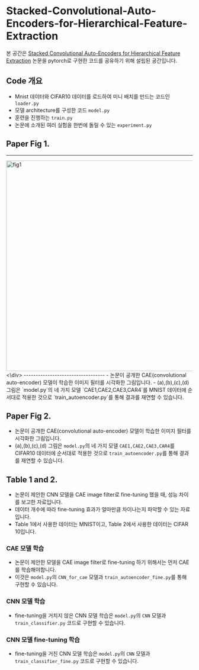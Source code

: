 # Stacked-Convolutional-Auto-Encoders-for-Hierarchical-Feature-Extraction
본 공간은 [Stacked Convolutional Auto-Encoders for Hierarchical Feature Extraction](http://people.idsia.ch/~ciresan/data/icann2011.pdf) 논문을 pytorch로 구현한 코드를 공유하기 위해 설립된 공간입니다.

## Code 개요
- Mnist 데이터와 CIFAR10 데이터를 로드하여 미니 배치를 만드는 코드인 `loader.py`
- 모델 architecture를 구성한 코드 `model.py`
- 훈련을 진행하는 `train.py`
- 논문에 소개된 여러 실험을 한번에 돌릴 수 있는 `experiment.py`

## Paper Fig 1.
----------------------------------
<div>
  <img width="569" alt="fig1" src="https://user-images.githubusercontent.com/53327766/95677312-9d62dc80-0bff-11eb-943e-71ee8d30fa9d.PNG">
  <\div>
----------------------------------
- 논문이 공개한 CAE(convolutional auto-encoder) 모델이 학습한 이미지 필터를 시각화한 그림입니다. 
- (a),(b),(c),(d) 그림은 `model.py`의 네 가지 모델 `CAE1,CAE2,CAE3,CAR4`를 MNIST 데이터에 순서대로 적용한 것으로 `train_autoencoder.py`를 통해 결과를 재연할 수 있습니다.

## Paper Fig 2.
- 논문이 공개한 CAE(convolutional auto-encoder) 모델이 학습한 이미지 필터를 시각화한 그림입니다. 
- (a),(b),(c),(d) 그림은 `model.py`의 네 가지 모델 `CAE1,CAE2,CAE3,CAR4`를 CIFAR10 데이터에 순서대로 적용한 것으로 `train_autoencoder.py`를 통해 결과를 재연할 수 있습니다.

## Table 1 and 2.
- 논문이 제안한 CNN 모델을 CAE image filter로 fine-tuning 했을 때, 성능 차이를 보고한 자료입니다.
- 데이터 개수에 따라 fine-tuning 효과가 얼마만큼 차이나는지 파악할 수 있는 자료입니다.
- Table 1에서 사용한 데이터는 MNIST이고, Table 2에서 사용한 데이터는 CIFAR 10입니다.

### CAE 모델 학습
- 논문이 제안한 모델을 CAE image filter로 fine-tuning 하기 위해서는 먼저 CAE를 학습해야합니다.
- 이것은 `model.py`의 `CNN_for_cae` 모델과 `train_autoencoder_fine.py`를 통해 구현할 수 있습니다.

### CNN 모델 학습
- fine-tuning을 거치지 않은 CNN 모델 학습은 `model.py`의 `CNN` 모델과 `train_classifier.py` 코드로 구현할 수 있습니다.

### CNN 모델 fine-tuning 학습
- fine-tuning을 거친 CNN 모델 학습은 `model.py`의 `CNN` 모델과 `train_classifier_fine.py` 코드로 구현할 수 있습니다.
